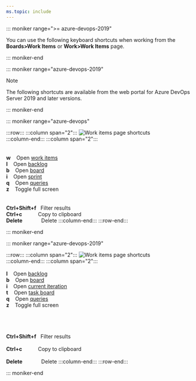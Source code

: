 ```yaml
---
ms.topic: include
---
```



<a id="work-items-page-shortcuts"></a>

::: moniker range=">= azure-devops-2019"

You can use the following keyboard shortcuts when working from the **Boards>Work Items** or **Work>Work Items** page. 

::: moniker-end

::: moniker range="azure-devops-2019"

> [!NOTE]  
> The following shortcuts are available from the web portal for Azure DevOps Server 2019 and later versions. 

::: moniker-end


::: moniker range="azure-devops"


:::row:::
   :::column span="2":::
      ![Work items page shortcuts](/azure/devops/media/keyboard-shortcuts/work-items-shortcuts-cloud.png)  
   :::column-end:::
   :::column span="2":::
      <br/><br/><br/> 
      **w**&nbsp;&nbsp;&nbsp;&nbsp;Open [work items](/azure/devops/boards/work-items/view-add-work-items)<br/>
      **l**&nbsp;&nbsp;&nbsp;&nbsp;Open [backlog](/azure/devops/boards/backlogs/create-your-backlog)<br/>
      **b**&nbsp;&nbsp;&nbsp;&nbsp;Open [board](/azure/devops/boards/boards/kanban-quickstart)<br/>
      **i**&nbsp;&nbsp;&nbsp;&nbsp;Open [sprint](/azure/devops/boards/sprints/assign-work-sprint)<br/>
      **q**&nbsp;&nbsp;&nbsp;&nbsp;Open [queries](/azure/devops/boards/queries/using-queries)<br/>
      **z**&nbsp;&nbsp;&nbsp;&nbsp;Toggle full screen<br/>
      <br/><br/>
      **Ctrl+Shift+f**&nbsp;&nbsp;&nbsp;Filter results<br/>
      **Ctrl+c**&nbsp;&nbsp;&nbsp;&nbsp;&nbsp;&nbsp;&nbsp;&nbsp;&nbsp;&nbsp;&nbsp;Copy to clipboard<br/>
      **Delete**&nbsp;&nbsp;&nbsp;&nbsp;&nbsp;&nbsp;&nbsp;&nbsp;&nbsp;&nbsp;&nbsp;&nbsp;&nbsp;Delete
   :::column-end:::
:::row-end:::
 
::: moniker-end



::: moniker range="azure-devops-2019"


:::row:::
   :::column span="2":::
      ![Work items page shortcuts](/azure/devops/media/keyboard-shortcuts/work-items-shortcuts.png)  
   :::column-end:::
   :::column span="2":::
      <br/><br/> 
      **l**&nbsp;&nbsp;&nbsp;&nbsp;Open <a href="/azure/devops/boards/backlogs/create-your-backlog" data-raw-source="[backlog](/azure/devops/boards/backlogs/create-your-backlog)">backlog</a><br/>
      **b**&nbsp;&nbsp;&nbsp;&nbsp;Open <a href="/azure/devops/boards/boards/kanban-quickstart" data-raw-source="[board](/azure/devops/boards/boards/kanban-quickstart)">board</a><br/>
      **i**&nbsp;&nbsp;&nbsp;&nbsp;Open <a href="/azure/devops/boards/sprints/assign-work-sprint" data-raw-source="[current iteration](/azure/devops/boards/sprints/assign-work-sprint)">current iteration</a><br/>
      **t**&nbsp;&nbsp;&nbsp;&nbsp;Open <a href="/azure/devops/boards/sprints/task-board" data-raw-source="[task board](/azure/devops/boards/sprints/task-board)">task board</a><br/>
      **q**&nbsp;&nbsp;&nbsp;&nbsp;Open <a href="/azure/devops/boards/queries/using-queries" data-raw-source="[queries](/azure/devops/boards/queries/using-queries)">queries</a><br/>
      **z**&nbsp;&nbsp;&nbsp;&nbsp;Toggle full screen<br/>
      <br/><br/><br/><br/>
      **Ctrl+Shift+f**&nbsp;&nbsp;&nbsp;Filter results<br/>  
      **Ctrl+c**&nbsp;&nbsp;&nbsp;&nbsp;&nbsp;&nbsp;&nbsp;&nbsp;&nbsp;&nbsp;&nbsp;Copy to clipboard<br/>  
      **Delete**&nbsp;&nbsp;&nbsp;&nbsp;&nbsp;&nbsp;&nbsp;&nbsp;&nbsp;&nbsp;&nbsp;&nbsp;&nbsp;Delete 
   :::column-end:::
:::row-end:::
 
::: moniker-end


 